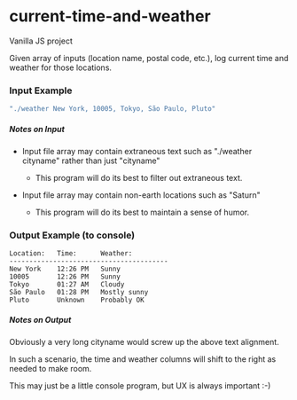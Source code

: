 # current-time-and-weather
Vanilla JS project 

Given array of inputs (location name, postal code, etc.), log current time and weather for those locations.

### Input Example

```javascript
"./weather New York, 10005, Tokyo, São Paulo, Pluto"
```
##### Notes on Input
- Input file array may contain extraneous text such as "./weather cityname" rather than just "cityname"
  - This program will do its best to filter out extraneous text.

- Input file array may contain non-earth locations such as "Saturn"
  - This program will do its best to maintain a sense of humor.

### Output Example (to console)
```
Location:   Time:      Weather:
----------------------------------------
New York    12:26 PM   Sunny
10005       12:26 PM   Sunny
Tokyo       01:27 AM   Cloudy
São Paulo   01:28 PM   Mostly sunny
Pluto       Unknown    Probably OK
```

##### Notes on Output
Obviously a very long cityname would screw up the above text alignment.

In such a scenario, the time and weather columns will shift to the right as needed to make room.

This may just be a little console program, but UX is always important :-) 
